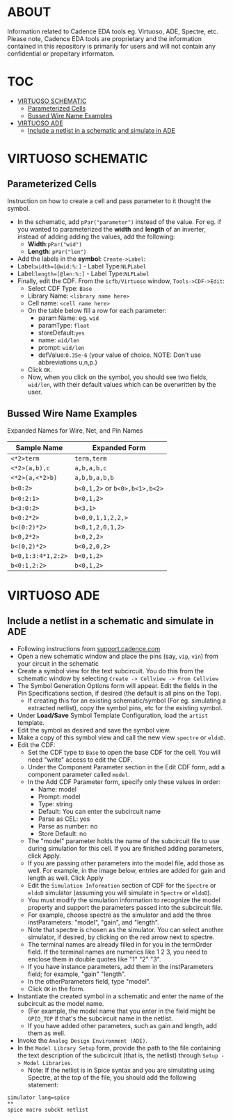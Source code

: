 # ABOUT
Information related to Cadence EDA tools eg. Virtuoso, ADE, Spectre, etc. Please note, Cadence EDA tools are proprietary and the information contained in this repository is primarily for users and will not contain any confidential or propeitary informaton.
# TOC
- [VIRTUOSO SCHEMATIC](#virtuoso-schematic)
  - [Parameterized Cells](#parameterized-cells)
  - [Bussed Wire Name Examples](#bussed-wire-name-examples)
- [VIRTUOSO ADE](#VIRTUOSO-ADE)
  - [Include a netlist in a schematic and simulate in ADE](#Include-a-netlist-in-a-schematic-and-simulate-in-ADE)

# VIRTUOSO SCHEMATIC 

## Parameterized Cells

Instruction on how to create a cell and pass parameter to it thought the symbol.

 - In the schematic, add `pPar("parameter")` instead of the value. For eg. if you wanted to parameterized the __width__ and __length__ of an inverter, instead of adding adding the values, add the following:
   - __Width__:`pPar("wid")`
   - __Length__: `pPar("len")`
 -  Add the labels in the __symbol__: `Create->Label`:
   -  Label:`width=[@wid:%:]`
     -  Label Type:`NLPLabel`
   -  Label:`length=[@len:%:]`
     -  Label Type:`NLPLabel`
 - Finally, edit the CDF. From the `icfb/Virtuoso` window, `Tools->CDF->Edit`:
   - Select CDF Type: `Base`
   - Library Name: `<library name here>`
   - Cell name: `<cell name here>`
   - On the table below fill a row for each parameter:
     - param Name: eg. `wid`
     - paramType: `float`
     - storeDefault:`yes`
     - name: `wid/len`
     - prompt: `wid/len`
     - defValue:`0.35e-6` (your value of choice. NOTE: Don't use abbreviations u,n,p.)
   - Click `OK`.
   - Now, when you click on the symbol, you should see two fields, `wid/len`, with their default values which can be overwritten by the user.

## Bussed Wire Name Examples 

Expanded Names for Wire, Net, and Pin Names 

 | Sample Name | Expanded Form |
 | --- | --- |
|  `<*2>term`  |  `term,term`  |
|  `<*2>(a,b),c`  |  `a,b,a,b,c`   |
|  `<*2>(a,<*2>b)`  |  `a,b,b,a,b,b`  |
|  `b<0:2>`  |  `b<0,1,2>` or `b<0>,b<1>,b<2>` |
|  `b<0:2:1>`   |  `b<0,1,2>`  |
|  `b<3:0:2>`  |  `b<3,1>`  |
|  `b<0:2*2>`   |  `b<0,0,1,1,2,2,>`  |
|  `b<(0:2)*2>`  |  `b<0,1,2,0,1,2>`  |
|  `b<0,2*2>`  |  `b<0,2,2>`  |
|  `b<(0,2)*2>`  |  `b<0,2,0,2>`  |
|  `b<0,1:3:4*1,2:2>`  |  `b<0,1,2>`  |
|  `b<0:1,2:2>`  |  `b<0,1,2>`  |


# VIRTUOSO ADE

## Include a netlist in a schematic and simulate in ADE

- Following instructions from [support.cadence.com](https://support.cadence.com/apex/ArticleAttachmentPortal?id=a1Od0000000nXEGEA2&pageName=ArticleContent)
- Open a new schematic window and place the pins (say, `vip`, `vin`) from your circuit in the schematic
- Create a symbol view for the text subcircuit. You do this from the schematic window by selecting `Create -> Cellview -> From Cellview`
- The Symbol Generation Options form will appear. Edit the fields in the Pin Specifications section, if desired (the default is all pins on the Top).
  - If creating this for an existing schematic/symbol (For eg. simulating a extracted netlist), copy the symbol pins, etc for the existing symbol.
- Under **Load/Save** Symbol Template Configuration, load the `artist` template.
- Edit the symbol as desired and save the symbol view.
- Make a copy of this symbol view and call the new view `spectre` or `eldoD`.
- Edit the CDF:
  - Set the CDF type to `Base` to open the base CDF for the cell. You will need "write" access to edit the CDF.
  - Under the Component Parameter section in the Edit CDF form, add a component parameter called `model`.
  - In the Add CDF Parameter form, specify only these values in order:
    - Name: model
    - Prompt: model
    - Type: string
    - Default: You can enter the subcircuit name
    - Parse as CEL: yes
    - Parse as number: no
    - Store Default: no
  - The "model" parameter holds the name of the subcircuit file to use during simulation for this cell. If you are finished adding parameters, click Apply.
  - If you are passing other parameters into the model file, add those as well. For example, in the image below, entries are added for gain and length as well. Click Apply
  - Edit the `Simulation Information` section of CDF for the `Spectre` or `eldoD` simulator (assuming you will simulate in `Spectre` or `eldoD`).
  - You must modify the simulation information to recognize the model property and support the parameters passed into the subcircuit file.
  - For example, choose spectre as the simulator and add the three instParameters: "model", "gain", and "length".
  - Note that spectre is chosen as the simulator. You can select another simulator, if desired, by clicking on the red arrow next to spectre.
  - The terminal names are already filled in for you in the termOrder field. If the terminal names are numerics like 1 2 3, you need to enclose them in double quotes like "1"  "2"  "3".
  - If you have instance parameters, add them in the instParameters field; for example, "gain" "length".
  - In the otherParameters field, type "model".
  - Click `OK` in the form.
- Instantiate the created symbol in a schematic and enter the name of the subcircuit as the model name.
  - (For example, the model name that you enter in the field might be `GPIO_TOP` if that's the subcircuit name in the netlist.
  - If you have added other parameters, such as gain and length, add them as well.
- Invoke the `Analog Design Environment (ADE)`.
- In the `Model Library Setup` form, provide the path to the file containing the text description of the subcircuit (that is, the netlist) through `Setup -> Model Libraries`.
  - Note: If the netlist is in Spice syntax and you are simulating using Spectre, at the top of the file, you should add the following statement:
```
simulator lang=spice
**
spice macro subckt netlist
```

